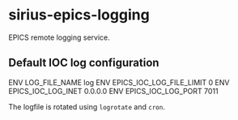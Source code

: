 # sirius-epics-logging
EPICS remote logging service.

## Default IOC log configuration
ENV LOG_FILE_NAME log
ENV EPICS_IOC_LOG_FILE_LIMIT 0
ENV EPICS_IOC_LOG_INET 0.0.0.0
ENV EPICS_IOC_LOG_PORT 7011

The logfile is rotated using `logrotate` and `cron`.

